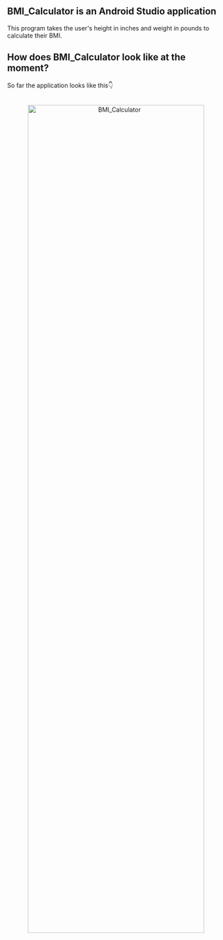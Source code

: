 <h2>BMI_Calculator is an Android Studio application</h2>

This program takes the user's height in inches and weight in pounds to calculate their BMI.

<h2>How does BMI_Calculator look like at the moment?</h2>
So far the application looks like this👇<br><br>

<p align="center">
<img src="" alt="BMI_Calculator" width="90%" height="70%">
</p>
